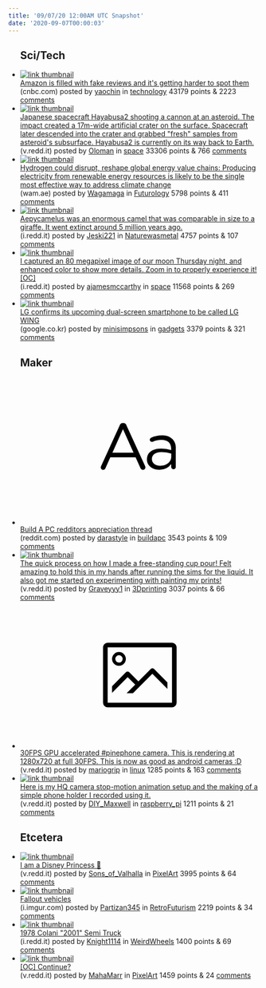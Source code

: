 ```yaml
---
title: '09/07/20 12:00AM UTC Snapshot'
date: '2020-09-07T00:00:03'
---
```

<ul>
<h2>Sci/Tech</h2>

<li><a href='https://www.cnbc.com/2020/09/06/amazon-reviews-thousands-are-fake-heres-how-to-spot-them.html'><img src='https://b.thumbs.redditmedia.com/jMcff7z38TRty83GiGO6Sh94bfP2UYDk8PNl5n143nA.jpg' alt='link thumbnail'></a><div><div class='linkTitle'><a href='https://www.cnbc.com/2020/09/06/amazon-reviews-thousands-are-fake-heres-how-to-spot-them.html'>Amazon is filled with fake reviews and it's getting harder to spot them</a></div>(cnbc.com) posted by <a href='https://www.reddit.com/user/yaochin'>yaochin</a> in <a href='https://www.reddit.com/r/technology'>technology</a> 43179 points & 2223 <a href='https://www.reddit.com/r/technology/comments/inon1m/amazon_is_filled_with_fake_reviews_and_its/'>comments</a></div></li>

<li><a href='https://v.redd.it/nvepf1cucil51'><img src='https://b.thumbs.redditmedia.com/A4saJqfi9tOpo9w0LR_wYagQnRoZlbLmoR6e6QC5J-k.jpg' alt='link thumbnail'></a><div><div class='linkTitle'><a href='https://v.redd.it/nvepf1cucil51'>Japanese spacecraft Hayabusa2 shooting a cannon at an asteroid. The impact created a 17m-wide artificial crater on the surface. Spacecraft later descended into the crater and grabbed "fresh" samples from asteroid's subsurface. Hayabusa2 is currently on its way back to Earth.</a></div>(v.redd.it) posted by <a href='https://www.reddit.com/user/Oloman'>Oloman</a> in <a href='https://www.reddit.com/r/space'>space</a> 33306 points & 766 <a href='https://www.reddit.com/r/space/comments/ink3ji/japanese_spacecraft_hayabusa2_shooting_a_cannon/'>comments</a></div></li>

<li><a href='http://wam.ae/en/details/1395302867671'><img src='https://b.thumbs.redditmedia.com/EpmG8B1OGVNTU0Mb3UdbRZ-UnptAa7lLdHP4WUnsvuA.jpg' alt='link thumbnail'></a><div><div class='linkTitle'><a href='http://wam.ae/en/details/1395302867671'>Hydrogen could disrupt, reshape global energy value chains: Producing electricity from renewable energy resources is likely to be the single most effective way to address climate change</a></div>(wam.ae) posted by <a href='https://www.reddit.com/user/Wagamaga'>Wagamaga</a> in <a href='https://www.reddit.com/r/Futurology'>Futurology</a> 5798 points & 411 <a href='https://www.reddit.com/r/Futurology/comments/inmhfl/hydrogen_could_disrupt_reshape_global_energy/'>comments</a></div></li>

<li><a href='https://i.redd.it/8qe4qufl6gl51.png'><img src='https://b.thumbs.redditmedia.com/53K07aPm9kqeQm46tGJR9C5uRmdtmDW-Y4ei9_myO_c.jpg' alt='link thumbnail'></a><div><div class='linkTitle'><a href='https://i.redd.it/8qe4qufl6gl51.png'>Aepycamelus was an enormous camel that was comparable in size to a giraffe. It went extinct around 5 million years ago.</a></div>(i.redd.it) posted by <a href='https://www.reddit.com/user/Jeski221'>Jeski221</a> in <a href='https://www.reddit.com/r/Naturewasmetal'>Naturewasmetal</a> 4757 points & 107 <a href='https://www.reddit.com/r/Naturewasmetal/comments/inf2bp/aepycamelus_was_an_enormous_camel_that_was/'>comments</a></div></li>

<li><a href='https://i.redd.it/peqs29gvlkl51.jpg'><img src='https://a.thumbs.redditmedia.com/D7qEu8VN87m0sy5wGn1wklEI9wld76IjhG-kF3dpOb0.jpg' alt='link thumbnail'></a><div><div class='linkTitle'><a href='https://i.redd.it/peqs29gvlkl51.jpg'>I captured an 80 megapixel image of our moon Thursday night, and enhanced color to show more details. Zoom in to properly experience it! [OC]</a></div>(i.redd.it) posted by <a href='https://www.reddit.com/user/ajamesmccarthy'>ajamesmccarthy</a> in <a href='https://www.reddit.com/r/space'>space</a> 11568 points & 269 <a href='https://www.reddit.com/r/space/comments/inr5xt/i_captured_an_80_megapixel_image_of_our_moon/'>comments</a></div></li>

<li><a href='https://www.google.co.kr/amp/s/www.gadgetbridge.com/news/lg-confirms-its-upcoming-dual-screen-smartphone-to-be-called-lg-wing/%3famp'><img src='https://a.thumbs.redditmedia.com/5BPUVGqrVcZBTlPyXeF_0Lsda6AUnek6whAiWhyotz0.jpg' alt='link thumbnail'></a><div><div class='linkTitle'><a href='https://www.google.co.kr/amp/s/www.gadgetbridge.com/news/lg-confirms-its-upcoming-dual-screen-smartphone-to-be-called-lg-wing/%3famp'>LG confirms its upcoming dual-screen smartphone to be called LG WING</a></div>(google.co.kr) posted by <a href='https://www.reddit.com/user/minisimpsons'>minisimpsons</a> in <a href='https://www.reddit.com/r/gadgets'>gadgets</a> 3379 points & 321 <a href='https://www.reddit.com/r/gadgets/comments/inkmq8/lg_confirms_its_upcoming_dualscreen_smartphone_to/'>comments</a></div></li>

<h2>Maker</h2>

<li><a href='https://www.reddit.com/r/buildapc/comments/injthl/build_a_pc_redditors_appreciation_thread/'><svg version='1.1' viewBox='-34 -12 104 64' preserveAspectRatio='xMidYMid slice' xmlns='http://www.w3.org/2000/svg' xmlns:xlink='http://www.w3.org/1999/xlink'>
    <title>text link thumbnail</title>
    <path d='M12.19,8.84a1.45,1.45,0,0,0-1.4-1h-.12a1.46,1.46,0,0,0-1.42,1L1.14,26.56a1.29,1.29,0,0,0-.14.59,1,1,0,0,0,1,1,1.12,1.12,0,0,0,1.08-.77l2.08-4.65h11l2.08,4.59a1.24,1.24,0,0,0,1.12.83,1.08,1.08,0,0,0,1.08-1.08,1.64,1.64,0,0,0-.14-.57ZM6.08,20.71l4.59-10.22,4.6,10.22Z'>
    </path>
    <path d='M32.24,14.78A6.35,6.35,0,0,0,27.6,13.2a11.36,11.36,0,0,0-4.7,1,1,1,0,0,0-.58.89,1,1,0,0,0,.94.92,1.23,1.23,0,0,0,.39-.08,8.87,8.87,0,0,1,3.72-.81c2.7,0,4.28,1.33,4.28,3.92v.5a15.29,15.29,0,0,0-4.42-.61c-3.64,0-6.14,1.61-6.14,4.64v.05c0,2.95,2.7,4.48,5.37,4.48a6.29,6.29,0,0,0,5.19-2.48V26.9a1,1,0,0,0,1,1,1,1,0,0,0,1-1.06V19A5.71,5.71,0,0,0,32.24,14.78Zm-.56,7.7c0,2.28-2.17,3.89-4.81,3.89-1.94,0-3.61-1.06-3.61-2.86v-.06c0-1.8,1.5-3,4.2-3a15.2,15.2,0,0,1,4.22.61Z'>
    </path>
    </svg></a><div><div class='linkTitle'><a href='https://www.reddit.com/r/buildapc/comments/injthl/build_a_pc_redditors_appreciation_thread/'>Build A PC redditors appreciation thread</a></div>(reddit.com) posted by <a href='https://www.reddit.com/user/darastyle'>darastyle</a> in <a href='https://www.reddit.com/r/buildapc'>buildapc</a> 3543 points & 109 <a href='https://www.reddit.com/r/buildapc/comments/injthl/build_a_pc_redditors_appreciation_thread/'>comments</a></div></li>

<li><a href='https://v.redd.it/qfy60s756il51'><img src='https://b.thumbs.redditmedia.com/tywlCnBvMs53eOZ6uxJ3FfKlZCpa8b_oWiQQAIzQXQM.jpg' alt='link thumbnail'></a><div><div class='linkTitle'><a href='https://v.redd.it/qfy60s756il51'>The quick process on how I made a free-standing cup pour! Felt amazing to hold this in my hands after running the sims for the liquid. It also got me started on experimenting with painting my prints!</a></div>(v.redd.it) posted by <a href='https://www.reddit.com/user/Graveyyy1'>Graveyyy1</a> in <a href='https://www.reddit.com/r/3Dprinting'>3Dprinting</a> 3037 points & 66 <a href='https://www.reddit.com/r/3Dprinting/comments/injqp8/the_quick_process_on_how_i_made_a_freestanding/'>comments</a></div></li>

<li><a href='https://v.redd.it/zvi3q91yefl51'><svg version='1.1' viewBox='-34 -14 104 64' preserveAspectRatio='xMidYMid meet' xmlns='http://www.w3.org/2000/svg' xmlns:xlink='http://www.w3.org/1999/xlink'>
    <title>link thumbnail</title>
    <path d='M32,4H4A2,2,0,0,0,2,6V30a2,2,0,0,0,2,2H32a2,2,0,0,0,2-2V6A2,2,0,0,0,32,4ZM4,30V6H32V30Z'></path>
    <path d='M8.92,14a3,3,0,1,0-3-3A3,3,0,0,0,8.92,14Zm0-4.6A1.6,1.6,0,1,1,7.33,11,1.6,1.6,0,0,1,8.92,9.41Z'></path>
    <path d='M22.78,15.37l-5.4,5.4-4-4a1,1,0,0,0-1.41,0L5.92,22.9v2.83l6.79-6.79L16,22.18l-3.75,3.75H15l8.45-8.45L30,24V21.18l-5.81-5.81A1,1,0,0,0,22.78,15.37Z'></path>
    </svg></a><div><div class='linkTitle'><a href='https://v.redd.it/zvi3q91yefl51'>30FPS GPU accelerated #pinephone camera. This is rendering at 1280x720 at full 30FPS. This is now as good as android cameras :D</a></div>(v.redd.it) posted by <a href='https://www.reddit.com/user/mariogrip'>mariogrip</a> in <a href='https://www.reddit.com/r/linux'>linux</a> 1285 points & 163 <a href='https://www.reddit.com/r/linux/comments/incwvt/30fps_gpu_accelerated_pinephone_camera_this_is/'>comments</a></div></li>

<li><a href='https://v.redd.it/a3mk1uyikil51'><img src='https://b.thumbs.redditmedia.com/PnHMYErAx2NAyiUFx6v9do5srE8ZulUUWPlO5YIENtA.jpg' alt='link thumbnail'></a><div><div class='linkTitle'><a href='https://v.redd.it/a3mk1uyikil51'>Here is my HQ camera stop-motion animation setup and the making of a simple phone holder I recorded using it.</a></div>(v.redd.it) posted by <a href='https://www.reddit.com/user/DIY_Maxwell'>DIY_Maxwell</a> in <a href='https://www.reddit.com/r/raspberry_pi'>raspberry_pi</a> 1211 points & 21 <a href='https://www.reddit.com/r/raspberry_pi/comments/inkl39/here_is_my_hq_camera_stopmotion_animation_setup/'>comments</a></div></li>

<h2>Etcetera</h2>

<li><a href='https://v.redd.it/o5pf3pnwhil51'><img src='https://b.thumbs.redditmedia.com/7974UWlf7Qq45bCVLwimZl37AExXs5xYTKVyqgR2MIA.jpg' alt='link thumbnail'></a><div><div class='linkTitle'><a href='https://v.redd.it/o5pf3pnwhil51'>I am a Disney Princess 👑</a></div>(v.redd.it) posted by <a href='https://www.reddit.com/user/Sons_of_Valhalla'>Sons_of_Valhalla</a> in <a href='https://www.reddit.com/r/PixelArt'>PixelArt</a> 3995 points & 64 <a href='https://www.reddit.com/r/PixelArt/comments/inkfez/i_am_a_disney_princess/'>comments</a></div></li>

<li><a href='https://i.imgur.com/LrUXn5i.jpg'><img src='https://b.thumbs.redditmedia.com/PfDMVJAqGkVDbKpSlkGrkbBkEFqj9K-UxkMWOS3612A.jpg' alt='link thumbnail'></a><div><div class='linkTitle'><a href='https://i.imgur.com/LrUXn5i.jpg'>Fallout vehicles</a></div>(i.imgur.com) posted by <a href='https://www.reddit.com/user/Partizan345'>Partizan345</a> in <a href='https://www.reddit.com/r/RetroFuturism'>RetroFuturism</a> 2219 points & 34 <a href='https://www.reddit.com/r/RetroFuturism/comments/inl8ry/fallout_vehicles/'>comments</a></div></li>

<li><a href='https://i.redd.it/98y2d83idgl51.jpg'><img src='https://a.thumbs.redditmedia.com/hL9_dsz2xANq3LadHDy9-rQtT_pazOORfgbff1Vju50.jpg' alt='link thumbnail'></a><div><div class='linkTitle'><a href='https://i.redd.it/98y2d83idgl51.jpg'>1978 Colani "2001" Semi Truck</a></div>(i.redd.it) posted by <a href='https://www.reddit.com/user/Knight1114'>Knight1114</a> in <a href='https://www.reddit.com/r/WeirdWheels'>WeirdWheels</a> 1400 points & 69 <a href='https://www.reddit.com/r/WeirdWheels/comments/infmdr/1978_colani_2001_semi_truck/'>comments</a></div></li>

<li><a href='https://v.redd.it/eiu3v5lrmfl51'><img src='https://b.thumbs.redditmedia.com/1jCRCJRb7GLCnNTjA_4CMaH-SGuLaX63uvPVytsBwPc.jpg' alt='link thumbnail'></a><div><div class='linkTitle'><a href='https://v.redd.it/eiu3v5lrmfl51'>[OC] Continue?</a></div>(v.redd.it) posted by <a href='https://www.reddit.com/user/MahaMarr'>MahaMarr</a> in <a href='https://www.reddit.com/r/PixelArt'>PixelArt</a> 1459 points & 24 <a href='https://www.reddit.com/r/PixelArt/comments/indhqy/oc_continue/'>comments</a></div></li>

</ul>
